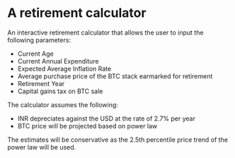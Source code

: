 # A retirement calculator 
An interactive retirement calculator that allows the user to input the following parameters: 
- Current Age
- Current Annual Expenditure
- Expected Average Inflation Rate
- Average purchase price of the BTC stack earmarked for retirement
- Retirement Year
- Capital gains tax on BTC sale

The calculator assumes the following: 
- INR depreciates against the USD at the rate of 2.7% per year
- BTC price will be projected based on power law

The estimates will be conservative as the 2.5th percentile price trend of the power law will be used.  
